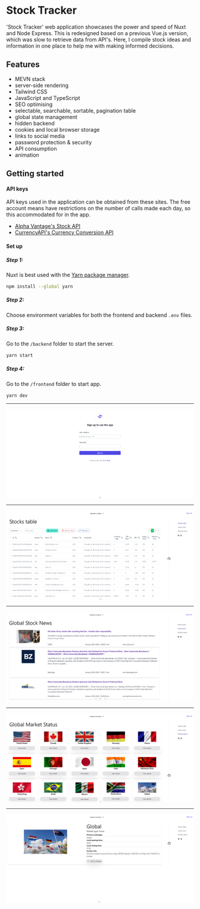 # Stock Tracker

'Stock Tracker' web application showcases the power and speed of Nuxt and Node Express. This is redesigned based on a previous Vue.js version, which was slow to retrieve data from API's. Here, I compile stock ideas and information in one place to help me with making informed decisions.

## Features

- MEVN stack
- server-side rendering
- Tailwind CSS
- JavaScript and TypeScript
- SEO optimising
- selectable, searchable, sortable, pagination table
- global state management
- hidden backend
- cookies and local browser storage
- links to social media
- password protection & security
- API consumption
- animation

## Getting started

#### API keys

API keys used in the application can be obtained from these sites. The free account means have restrictions on the number of calls made each day, so this accommodated for in the app.

- [Alpha Vantage's Stock API](https://www.alphavantage.co/)
- [CurrencyAPI's Currency Conversion API](https://currencyapi.com/)

#### Set up

##### Step 1:

Nuxt is best used with the [Yarn package manager](https://classic.yarnpkg.com/en/docs/install#windows-stable).

```sh
npm install --global yarn
```

##### Step 2:

Choose environment variables for both the frontend and backend `.env` files.

##### Step 3:

Go to the `/backend` folder to start the server.

```sh
yarn start
```

##### Step 4:

Go to the `/frontend` folder to start app.

```sh
yarn dev
```

---

![Signup page](/frontend/content/signup.png)

---

![Stocks table](/frontend/content/stock-table.png)

---

![Stock news page](/frontend/content/global-news.png)

---

![Global market status](/frontend/content/global-market-status.png)

---

![Detailed view of market status](/frontend/content/detailed-view.png)

